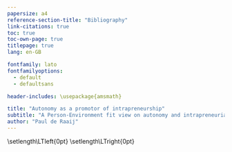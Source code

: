 ```yaml
---
papersize: a4
reference-section-title: "Bibliography"
link-citations: true
toc: true
toc-own-page: true
titlepage: true
lang: en-GB

fontfamily: lato
fontfamilyoptions:
  - default
  - defaultsans

header-includes: \usepackage{amsmath}

title: "Autonomy as a promotor of intrapreneurship"
subtitle: "A Person-Environment fit view on autonomy and intrapreneurial behaviour, together with the influence of psychological safety."
author: "Paul de Raaij"
---
```


\setlength\LTleft{0pt}
\setlength\LTright{0pt}
